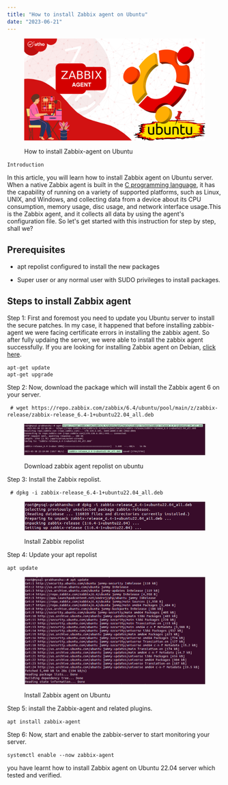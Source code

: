 ```yaml
---
title: "How to install Zabbix agent on Ubuntu"
date: "2023-06-21"
---
```


<figure>

![How to install Zabbix agent on Ubuntu](images/How-to-install-Zabbix-agent-on-Ubuntu.png)

<figcaption>

How to install Zabbix-agent on Ubuntu

</figcaption>

</figure>

```
Introduction
```
In this article, you will learn how to install Zabbix agent on Ubuntu server. When a native Zabbix agent is built in the [C programming language](https://www.google.com/url?sa=t&rct=j&q=&esrc=s&source=web&cd=&cad=rja&uact=8&ved=2ahUKEwi487LOj9P_AhU1bWwGHUHcBFcQFnoECBIQAQ&url=https%3A%2F%2Fen.wikipedia.org%2Fwiki%2FC_(programming_language)&usg=AOvVaw3vI8WzyDIw4n3m42_eXFeI&opi=89978449), it has the capability of running on a variety of supported platforms, such as Linux, UNIX, and Windows, and collecting data from a device about its CPU consumption, memory usage, disc usage, and network interface usage.This is the Zabbix agent, and it collects all data by using the agent's configuration file. So let's get started with this instruction for step by step, shall we?

## Prerequisites

- apt repolist configured to install the new packages

- Super user or any normal user with SUDO privileges to install packages.

## Steps to install Zabbix agent

Step 1: First and foremost you need to update you Ubuntu server to install the secure patches. In my case, it happened that before installing zabbix-agent we were facing certificate errors in installing the zabbix agent. So after fully updaing the server, we were able to install the zabbix agent successfully. If you are looking for installing Zabbix agent on Debian, [click here](https://utho.com/docs/tutorial/how-to-install-zabbix-agent-on-debian-10/).

```
apt-get update
apt-get upgrade
```
Step 2: Now, download the package which will install the Zabbix agent 6 on your server.

```
 # wget https://repo.zabbix.com/zabbix/6.4/ubuntu/pool/main/z/zabbix-release/zabbix-release_6.4-1+ubuntu22.04_all.deb
```

<figure>

![Download zabbix agent repolist on ubuntu ](images/image-1118.png)

<figcaption>

Download zabbix agent repolist on ubuntu

</figcaption>

</figure>

Step 3: Install the Zabbix repolist.

```
 # dpkg -i zabbix-release_6.4-1+ubuntu22.04_all.deb
```

<figure>

![Install Zabbix repolist](images/image-1119.png)

<figcaption>

Install Zabbix repolist

</figcaption>

</figure>

Step 4: Update your apt repolist

```
apt update
```
<figure>

![Install the Zabbix  agent on Ubuntu](images/image-1120.png)

<figcaption>

Install Zabbix agent on Ubuntu

</figcaption>

</figure>

Step 5: install the Zabbix-agent and related plugins.

```
apt install zabbix-agent
```
Step 6: Now, start and enable the zabbix-server to start monitoring your server.

```
systemctl enable --now zabbix-agent
```
you have learnt how to install Zabbix agent on Ubuntu 22.04 server which tested and verified.
